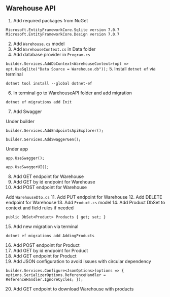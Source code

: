 ## Warehouse API

1. Add required packages from NuGet

`Microsoft.EntityFrameworkCore.Sqlite version 7.0.7`
`Microsoft.EntityFrameworkCore.Design version 7.0.7`

2. Add `Warehouse.cs` model
3. Add `WarehouseContext.cs` in Data folder
4. Add database provider in `Program.cs`

`builder.Services.AddDbContext<WarehouseContext>(opt => opt.UseSqlite("Data Source = Warehouse.db"));`
5. Install `dotnet ef` via terminal

`dotnet tool install --global dotnet-ef`

6. In terminal go to WarehouseAPI folder and add migration

`dotnet ef migrations add Init`

7. Add Swagger 

Under builder

`builder.Services.AddEndpointsApiExplorer();`

`builder.Services.AddSwaggerGen();`

Under app

`app.UseSwagger();`

`app.UseSwaggerUI();`

8. Add GET endpoint for Warehouse
9. Add GET by id endpoint for Warehouse
10. Add POST endpoint for Warehouse

Add `WarehouseDto.cs` 
11. Add PUT endpoint for Warehouse
12. Add DELETE endpoint for Warehouse
13. Add `Product.cs` model
14. Add Product DbSet to context and field rules if needed

`public DbSet<Product> Products { get; set; }`

15. Add new migration via terminal 

`dotnet ef migrations add AddingProducts`

16. Add POST endpoint for Product
17. Add GET by id endpoint for Product
18. Add GET endpoint for Product
19. Add JSON configuration to avoid issues with circular dependency

`
builder.Services.Configure<JsonOptions>(options =>
{
options.SerializerOptions.ReferenceHandler = ReferenceHandler.IgnoreCycles;
});
`

20. Add GET endpoint to download Warehouse with products


